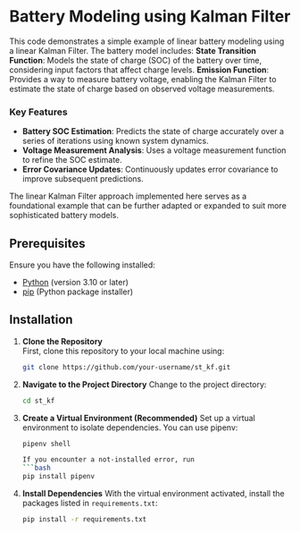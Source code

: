 # Battery Modeling using Kalman Filter

This code demonstrates a simple example of linear battery modeling using a linear Kalman Filter. The battery model includes:
**State Transition Function**: Models the state of charge (SOC) of the battery over time, considering input factors that affect charge levels.
**Emission Function**: Provides a way to measure battery voltage, enabling the Kalman Filter to estimate the state of charge based on observed voltage measurements.

### Key Features
- **Battery SOC Estimation**: Predicts the state of charge accurately over a series of iterations using known system dynamics.
- **Voltage Measurement Analysis**: Uses a voltage measurement function to refine the SOC estimate.
- **Error Covariance Updates**: Continuously updates error covariance to improve subsequent predictions.

The linear Kalman Filter approach implemented here serves as a foundational example that can be further adapted or expanded to suit more sophisticated battery models.

## Prerequisites

Ensure you have the following installed:
- [Python](https://www.python.org/) (version 3.10 or later)
- [pip](https://pip.pypa.io/en/stable/installation/) (Python package installer)

## Installation

1. **Clone the Repository**  
   First, clone this repository to your local machine using:
   ```bash
   git clone https://github.com/your-username/st_kf.git

2. **Navigate to the Project Directory**
    Change to the project directory:
    ```bash
    cd st_kf

3. **Create a Virtual Environment (Recommended)**
    Set up a virtual environment to isolate dependencies. You can use pipenv:
    ```bash
    pipenv shell

    If you encounter a not-installed error, run
    ```bash
    pip install pipenv

4. **Install Dependencies**
    With the virtual environment activated, install the packages listed in `requirements.txt`:
    ```bash
    pip install -r requirements.txt
